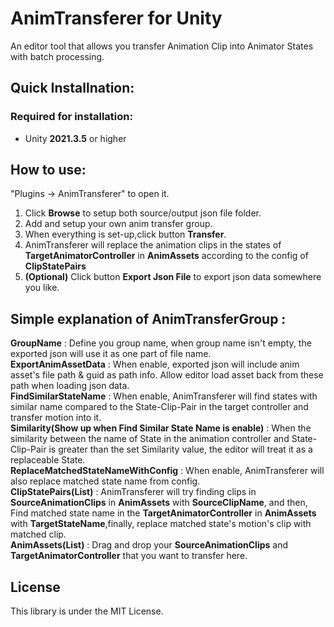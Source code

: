 # AnimTransferer for Unity
An editor tool that allows you transfer Animation Clip into Animator States with batch processing.

## Quick Installnation:

### Required for installation:
- Unity **2021.3.5** or higher

## How to use:
"Plugins -> AnimTransferer" to open it.
1. Click **Browse** to setup both source/output json file folder.
2. Add and setup your own anim transfer group.
3. When everything is set-up,click button **Transfer**.
4. AnimTransferer will replace the animation clips in the states of **TargetAnimatorController** in **AnimAssets** according to the config of **ClipStatePairs**
5. **(Optional)** Click button **Export Json File** to export json data somewhere you like. 

## Simple explanation of AnimTransferGroup :
**GroupName** : Define you group name, when group name isn't empty, the exported json will use it as one part of file name.  
**ExportAnimAssetData** : When enable, exported json will include anim asset's file path & guid as path info. Allow editor load asset back from these path when loading json data.  
**FindSimilarStateName** : When enable, AnimTransferer will find states with similar name compared to the State-Clip-Pair in the target controller and transfer motion into it.  
**Similarity(Show up when Find Similar State Name is enable)** : When the similarity between the name of State in the animation controller and State-Clip-Pair is greater than the set Similarity value, the editor will treat it as a replaceable State.  
**ReplaceMatchedStateNameWithConfig** : When enable, AnimTransferer will also replace matched state name from config.  
**ClipStatePairs(List)** : AnimTransferer will try finding clips in **SourceAnimationClips** in **AnimAssets** with **SourceClipName**, and then, Find matched state name in the **TargetAnimatorController** in **AnimAssets** with **TargetStateName**,finally, replace matched state's motion's clip with matched clip.  
**AnimAssets(List)** : Drag and drop your **SourceAnimationClips** and **TargetAnimatorController** that you want to transfer here.

## License
This library is under the MIT License.